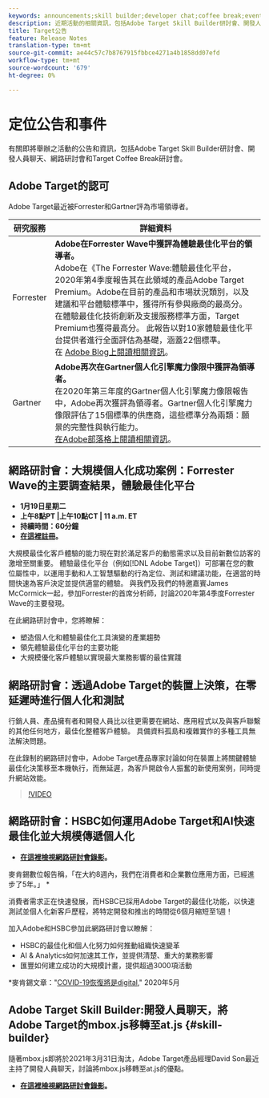 ```yaml
---
keywords: announcements;skill builder;developer chat;coffee break;events;forrester;gartner;webinar
description: 近期活動的相關資訊，包括Adobe Target Skill Builder研討會、開發人員聊天、網路研討會和Target Coffee Break研討會。
title: Target公告
feature: Release Notes
translation-type: tm+mt
source-git-commit: ae44c57c7b8767915fbbce4271a4b1858dd07efd
workflow-type: tm+mt
source-wordcount: '679'
ht-degree: 0%

---
```



# 定位公告和事件

有關即將舉辦之活動的公告和資訊，包括Adobe Target Skill Builder研討會、開發人員聊天、網路研討會和Target Coffee Break研討會。

## Adobe Target的認可

Adobe Target最近被Forrester和Gartner評為市場領導者。

| 研究服務 | 詳細資料 |
| --- | --- |
| Forrester | **Adobe在Forrester Wave中獲評為體驗最佳化平台的領導者。**<br> Adobe在《The Forrester Wave:體驗最佳化平台，2020年第4季度報告其在此領域的產品Adobe Target Premium。Adobe在目前的產品和市場狀況類別，以及建議和平台體驗標準中，獲得所有參與廠商的最高分。 在體驗最佳化技術創新及支援服務標準方面，Target Premium也獲得最高分。 此報告以對10家體驗最佳化平台提供者進行全面評估為基礎，涵蓋22個標準。<br>在 [Adobe Blog上閱讀相關資訊](https://blog.adobe.com/en/2020/11/24/adobe-named-leader-in-forrester-wave-report-experience-optimization-platforms.html)。 |
| Gartner | **Adobe再次在Gartner個人化引擎魔力像限中獲評為領導者。**<br>&#x200B;在2020年第三年度的Gartner個人化引擎魔力像限報告中，Adobe再次獲評為領導者。Gartner個人化引擎魔力像限評估了15個標準的供應商，這些標準分為兩類：願景的完整性與執行能力。<br>[在Adobe部落格上閱讀相關資訊](https://theblog.adobe.com/adobe-again-named-leader-in-gartner-magic-quadrant-for-personalization-engines/)。 |

## 網路研討會：大規模個人化成功案例：Forrester Wave的主要調查結果，體驗最佳化平台

* **1月19日星期二**
* **上午8點PT |上午10點CT | 11 a.m. ET**
* **持續時間：60分鐘**
* **[在這裡註冊](https://www.adobeeventsonline.com/Webinar/2021/Personalization/index.php?source=998)。**

大規模最佳化客戶體驗的能力現在對於滿足客戶的動態需求以及目前新數位訪客的激增至關重要。 體驗最佳化平台（例如[!DNL Adobe Target]）可部署在您的數位屬性中，以運用手動和人工智慧驅動的行為定位、測試和建議功能，在適當的時間快速為客戶決定並提供適當的體驗。 與我們及我們的特邀嘉賓James McCormick一起，參加Forrester的首席分析師，討論2020年第4季度Forrester Wave的主要發現。

在此網路研討會中，您將瞭解：

* 塑造個人化和體驗最佳化工具演變的產業趨勢
* 領先體驗最佳化平台的主要功能
* 大規模優化客戶體驗以實現最大業務影響的最佳實踐

## 網路研討會：透過Adobe Target的裝置上決策，在零延遲時進行個人化和測試

行銷人員、產品擁有者和開發人員比以往更需要在網站、應用程式以及與客戶聯繫的其他任何地方，最佳化整體客戶體驗。 具備資料孤島和複雜實作的多種工具無法解決問題。

在此錄制的網路研討會中，Adobe Target產品專家討論如何在裝置上將關鍵體驗最佳化決策移至本機執行，而無延遲，為客戶開啟令人振奮的新使用案例，同時提升網站效能。

>[!VIDEO](https://video.tv.adobe.com/v/328148)

## 網路研討會：HSBC如何運用Adobe Target和AI快速最佳化並大規模傳遞個人化

* **[在這裡檢視網路研討會錄影](https://seminars.adobeconnect.com/ps4ozlg7qfdy/?proto=true)。**

麥肯錫數位報告稱，「在大約8週內，我們在消費者和企業數位應用方面，已經進步了5年。」 *

消費者需求正在快速發展，而HSBC已採用Adobe Target的最佳化功能，以快速測試並個人化新客戶歷程，將特定開發和推出的時間從6個月縮短至1週！

加入Adobe和HSBC參加此網路研討會以瞭解：

* HSBC的最佳化和個人化努力如何推動組織快速變革
* AI &amp; Analytics如何加速其工作，並提供清楚、重大的業務影響
* 匯豐如何建立成功的大規模計畫，提供超過3000項活動

*麥肯錫文章：&quot;[COVID-19恢復將是digital](https://www.mckinsey.com/business-functions/mckinsey-digital/our-insights/the-covid-19-recovery-will-be-digital-a-plan-for-the-first-90-days#),&quot; 2020年5月

## Adobe Target Skill Builder:開發人員聊天，將Adobe Target的mbox.js移轉至at.js {#skill-builder}

隨著mbox.js即將於2021年3月31日淘汰，Adobe Target產品經理David Son最近主持了開發人員聊天，討論將mbox.js移轉至at.js的優點。

* **[在這裡檢視網路研討會錄影](https://seminars.adobeconnect.com/ptdo6mfo6qn6/?proto=true)。**